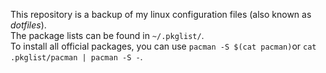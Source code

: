This repository is a backup of my linux configuration files (also known as *dotfiles*).  
The package lists can be found in `~/.pkglist/`.  
To install all official packages, you can use `pacman -S $(cat pacman)`or `cat .pkglist/pacman | pacman -S -`.
